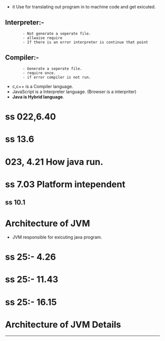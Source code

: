 ##

- it Use for translating out program in to
  machine code and get exicuted.

## **Interpreter**:-

            - Not generate a seperate file.
            - allwaise require
            - If there is an error interpreter is continue that point

## **Compiler**:-

            - Generate a seperate file.
            - require once.
            - if error compiler is not run.

- c,c++ is a Compiler language.
- JavaScript is a Interpreter language. (Browser is a interpriter)
- **Java is Hybrid language**.

# ss 022,6.40

# ss 13.6

# 023, 4.21 How java run.

# ss 7.03 Platform intependent

## ss 10.1

# Architecture of JVM

- JVM responsible for exicuting java program.

# ss 25:- 4.26

# ss 25:- 11.43

# ss 25:- 16.15

# Architecture of JVM Details

---
